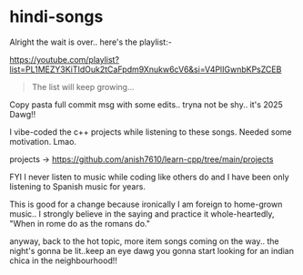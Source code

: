# hindi-songs

Alright the wait is over.. here's the playlist:-

https://youtube.com/playlist?list=PL1MEZY3KiTIdOuk2tCaFpdm9Xnukw6cV6&si=V4PlIGwnbKPsZCEB

> The list will keep growing...

Copy pasta full commit msg with some edits.. tryna not be shy.. it's 2025 Dawg!!

I vibe-coded the c++ projects while listening to these songs. Needed some motivation. Lmao.

projects -> https://github.com/anish7610/learn-cpp/tree/main/projects

FYI I never listen to music while coding like others do and I have been only listening to Spanish music for years.

This is good for a change because ironically I am foreign to home-grown music.. I strongly believe in the saying and practice it whole-heartedly, "When in rome do as the romans do."

anyway, back to the hot topic, more item songs coming on the way.. the night's gonna be lit..keep an eye dawg you gonna start looking for an indian chica in the neighbourhood!!

